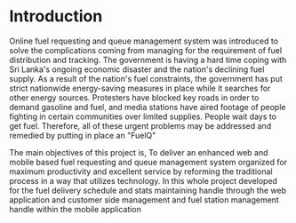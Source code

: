# Introduction

Online fuel requesting and queue management system was introduced to solve the complications coming from managing for the requirement of fuel distribution and tracking. The government is having a hard time coping with Sri Lanka's ongoing economic disaster and the nation's declining fuel supply. As a result of the nation's fuel constraints, the government has put strict nationwide energy-saving measures in place while it searches for other energy sources. Protesters have blocked key roads in order to demand gasoline and fuel, and media stations have aired footage of people fighting in certain communities over limited supplies. People wait days to get fuel. Therefore, all of these urgent problems may be addressed and remedied by putting in place an "FuelQ"

The main objectives of this project is, To deliver an enhanced web and mobile based fuel requesting and queue management system organized for maximum productivity and excellent service by reforming the traditional process in a way that utilizes technology. In this whole project developed for the fuel delivery schedule and stats maintaining handle through the web application and customer side management and fuel station management handle within the mobile application
